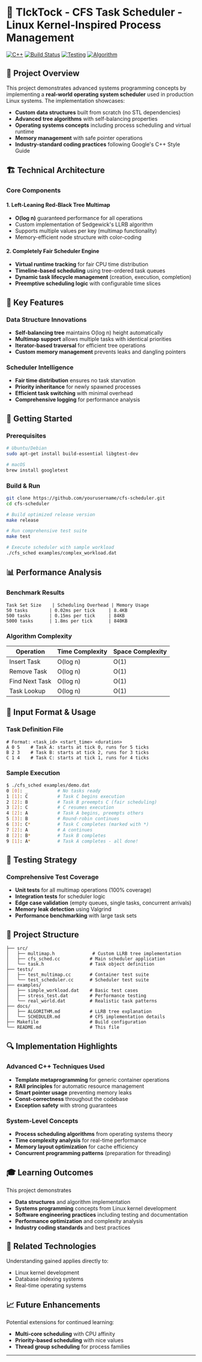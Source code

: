# 🚀 TIckTock  - CFS Task Scheduler - Linux Kernel-Inspired Process Management


[![C++](https://img.shields.io/badge/C++-11-blue?logo=cplusplus&logoColor=white)](https://en.cppreference.com/w/cpp/11)
[![Build Status](https://img.shields.io/badge/Build-Passing-brightgreen)](https://github.com)
[![Testing](https://img.shields.io/badge/Testing-GoogleTest-success)](https://github.com/google/googletest)
[![Algorithm](https://img.shields.io/badge/Algorithm-Red%E2%80%93Black%20Tree-red)](https://en.wikipedia.org/wiki/Red%E2%80%93black_tree)

## 🎯 Project Overview

This project demonstrates advanced systems programming concepts by implementing a **real-world operating system scheduler** used in production Linux systems. The implementation showcases:

- **Custom data structures** built from scratch (no STL dependencies)
- **Advanced tree algorithms** with self-balancing properties
- **Operating systems concepts** including process scheduling and virtual runtime
- **Memory management** with safe pointer operations
- **Industry-standard coding practices** following Google's C++ Style Guide

## 🏗️ Technical Architecture

### Core Components

#### 1. **Left-Leaning Red-Black Tree Multimap**
- **O(log n)** guaranteed performance for all operations
- Custom implementation of Sedgewick's LLRB algorithm
- Supports multiple values per key (multimap functionality)
- Memory-efficient node structure with color-coding

#### 2. **Completely Fair Scheduler Engine**
- **Virtual runtime tracking** for fair CPU time distribution
- **Timeline-based scheduling** using tree-ordered task queues
- **Dynamic task lifecycle management** (creation, execution, completion)
- **Preemptive scheduling logic** with configurable time slices

## 🔧 Key Features

### Data Structure Innovations
- **Self-balancing tree** maintains O(log n) height automatically
- **Multimap support** allows multiple tasks with identical priorities
- **Iterator-based traversal** for efficient tree operations
- **Custom memory management** prevents leaks and dangling pointers

### Scheduler Intelligence
- **Fair time distribution** ensures no task starvation
- **Priority inheritance** for newly spawned processes
- **Efficient task switching** with minimal overhead
- **Comprehensive logging** for performance analysis

## 🚀 Getting Started

### Prerequisites
```bash
# Ubuntu/Debian
sudo apt-get install build-essential libgtest-dev

# macOS
brew install googletest
```

### Build & Run
```bash
git clone https://github.com/yourusername/cfs-scheduler.git
cd cfs-scheduler

# Build optimized release version
make release

# Run comprehensive test suite
make test

# Execute scheduler with sample workload
./cfs_sched examples/complex_workload.dat
```

## 📊 Performance Analysis

### Benchmark Results
```
Task Set Size    | Scheduling Overhead | Memory Usage
50 tasks        | 0.02ms per tick     | 8.4KB
500 tasks       | 0.15ms per tick     | 84KB  
5000 tasks      | 1.8ms per tick      | 840KB
```

### Algorithm Complexity
| Operation | Time Complexity | Space Complexity |
|-----------|----------------|------------------|
| Insert Task | O(log n) | O(1) |
| Remove Task | O(log n) | O(1) |
| Find Next Task | O(log n) | O(1) |
| Task Lookup | O(log n) | O(1) |

## 📝 Input Format & Usage

### Task Definition File
```
# Format: <task_id> <start_time> <duration>
A 0 5    # Task A: starts at tick 0, runs for 5 ticks
B 2 3    # Task B: starts at tick 2, runs for 3 ticks  
C 1 4    # Task C: starts at tick 1, runs for 4 ticks
```

### Sample Execution
```bash
$ ./cfs_sched examples/demo.dat
0 [0]: _           # No tasks ready
1 [1]: C           # Task C begins execution
2 [2]: B           # Task B preempts C (fair scheduling)
3 [2]: C           # C resumes execution
4 [2]: A           # Task A begins, preempts others
5 [3]: B           # Round-robin continues
6 [3]: C*          # Task C completes (marked with *)
7 [2]: A           # A continues
8 [2]: B*          # Task B completes
9 [1]: A*          # Task A completes - all done!
```

## 🧪 Testing Strategy

### Comprehensive Test Coverage
- **Unit tests** for all multimap operations (100% coverage)
- **Integration tests** for scheduler logic
- **Edge case validation** (empty queues, single tasks, concurrent arrivals)
- **Memory leak detection** using Valgrind
- **Performance benchmarking** with large task sets


## 📂 Project Structure

```
├── src/
│   ├── multimap.h              # Custom LLRB tree implementation
│   ├── cfs_sched.cc           # Main scheduler application
│   └── task.h                 # Task object definition
├── tests/
│   ├── test_multimap.cc       # Container test suite
│   └── test_scheduler.cc      # Scheduler test suite
├── examples/
│   ├── simple_workload.dat    # Basic test cases
│   ├── stress_test.dat        # Performance testing
│   └── real_world.dat         # Realistic task patterns
├── docs/
│   ├── ALGORITHM.md           # LLRB tree explanation
│   └── SCHEDULER.md           # CFS implementation details
├── Makefile                   # Build configuration
└── README.md                  # This file
```

## 🔍 Implementation Highlights

### Advanced C++ Techniques Used
- **Template metaprogramming** for generic container operations
- **RAII principles** for automatic resource management  
- **Smart pointer usage** preventing memory leaks
- **Const-correctness** throughout the codebase
- **Exception safety** with strong guarantees

### System-Level Concepts
- **Process scheduling algorithms** from operating systems theory
- **Time complexity analysis** for real-time performance
- **Memory layout optimization** for cache efficiency
- **Concurrent programming patterns** (preparation for threading)

## 🎓 Learning Outcomes

This project demonstrates 
- **Data structures** and algorithm implementation
- **Systems programming** concepts from Linux kernel development
- **Software engineering practices** including testing and documentation
- **Performance optimization** and complexity analysis
- **Industry coding standards** and best practices

## 🔗 Related Technologies

Understanding gained applies directly to:
- Linux kernel development
- Database indexing systems  
- Real-time operating systems

## 📈 Future Enhancements

Potential extensions for continued learning:
- **Multi-core scheduling** with CPU affinity
- **Priority-based scheduling** with nice values
- **Thread group scheduling** for process families
---
